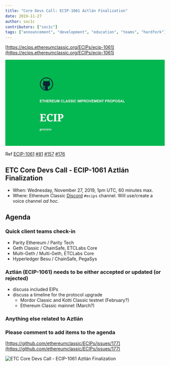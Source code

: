 ```yaml
---
title: "Core Devs Call: ECIP-1061 Aztlán Finalization"
date: 2019-11-27
author: soc1c
contributors: ["soc1c"]
tags: ["announcement", "development", "education", "teams", "hardfork"]
---
```


[https://ecips.ethereumclassic.org/ECIPs/ecip-1061](https://ecips.ethereumclassic.org/ECIPs/ecip-1061)

![ETC Core Devs Call - ECIP-1061 Aztlán Finalization](./ethereum_classic_ecip_wallpaper.png)

Ref [ECIP-1061](https://github.com/ethereumclassic/ECIPs/blob/master/_specs/ecip-1061.md) [#81](https://github.com/ethereumclassic/ECIPs/pull/81) [#157](https://github.com/ethereumclassic/ECIPs/pull/157) [#176](https://github.com/ethereumclassic/ECIPs/pull/176)

## ETC Core Devs Call - ECIP-1061 Aztlán Finalization

* When: Wednesday, November 27, 2019, 1pm UTC, 60 minutes max.
* Where: Ethereum Classic [Discord](https://discord.gg/hQs894U) `#ecips` channel. Will use/create a voice channel *ad hoc*.

## Agenda

### Quick client teams check-in

* Parity Ethereum / Parity Tech
* Geth Classic / ChainSafe, ETCLabs Core
* Multi-Geth / Multi-Geth, ETCLabs Core
* Hyperledger Besu / ChainSafe, PegaSys

### Aztlán (ECIP-1061) needs to be either accepted or updated (or rejected)

* discuss included EIPs
* discuss a timeline for the protocol upgrade
    * Mordor Classic and Kotti Classic testnet (February?)
    * Ethereum Classic mainnet (March?)

### Anything else related to Aztlán

### Please comment to add items to the agenda

[https://github.com/ethereumclassic/ECIPs/issues/177](https://github.com/ethereumclassic/ECIPs/issues/177)

![ETC Core Devs Call - ECIP-1061 Aztlán Finalization](./hardfork_aztlan.jpg)
